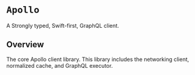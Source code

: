# ``Apollo``
 
A Strongly typed, Swift-first, GraphQL client.

## Overview

The core Apollo client library. This library includes the networking client, normalized cache, and GraphQL executor.
